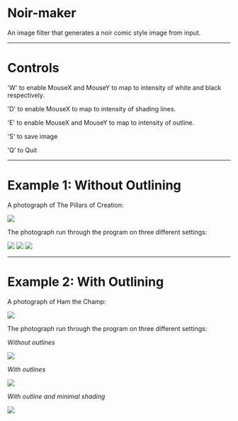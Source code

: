 # Noir-maker
An image filter that generates a noir comic style image from input.

---
# Controls

'W' to enable MouseX and MouseY to map to intensity of white and black respectively.

'D' to enable MouseX to map to intensity of shading lines.

'E' to enable MouseX and MouseY to map to intensity of outline.

'S' to save image

'Q' to Quit

---

# Example 1: Without Outlining

A photograph of The Pillars of Creation:

![](https://github.com/herringblue/noir-maker/blob/master/example-1/982.jpg)

The photograph run through the program on three different settings:

![](https://github.com/herringblue/noir-maker/blob/master/example-1/541.png)
![](https://github.com/herringblue/noir-maker/blob/master/example-1/739.png)
![](https://github.com/herringblue/noir-maker/blob/master/example-1/664.png)

---

# Example 2: With Outlining

A photograph of Ham the Champ:

![](https://github.com/herringblue/noir-maker/blob/master/example-2/410.jpg)

The photograph run through the program on three different settings:

_Without outlines_

![](https://github.com/herringblue/noir-maker/blob/master/example-2/349.png)

_With outlines_

![](https://github.com/herringblue/noir-maker/blob/master/example-2/1732.png)

_With outline and minimal shading_

![](https://github.com/herringblue/noir-maker/blob/master/example-2/1291.png)
